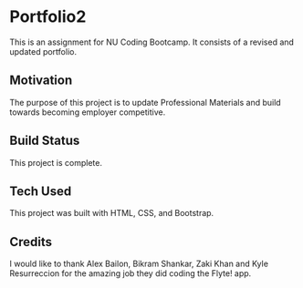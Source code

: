 # Portfolio2
This is an assignment for NU Coding Bootcamp. It consists of a revised and updated portfolio.

## Motivation
The purpose of this project is to update Professional Materials and build towards becoming employer competitive.

## Build Status
This project is complete.

## Tech Used
This project was built with HTML, CSS, and Bootstrap. 

## Credits
I would like to thank Alex Bailon, Bikram Shankar, Zaki Khan and Kyle Resurreccion for the amazing job they did coding the Flyte! app.
